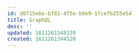 ```yaml
---
id: d8715e6e-bf82-4f5e-b9e9-1fcefb255e54
title: GraphQL
desc: ''
updated: 1611261348339
created: 1611261344520
---
```

